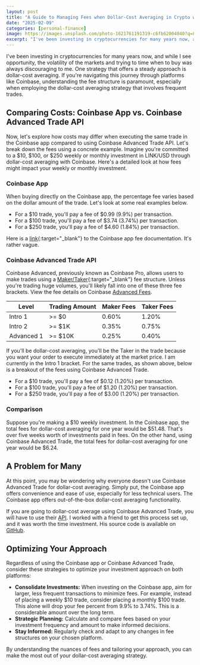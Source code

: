 ```yaml
---
layout: post
title: "A Guide to Managing Fees when Dollar-Cost Averaging in Crypto with Coinbase"
date: "2025-02-09"
categories: [personal-finance]
image: https://images.unsplash.com/photo-1621761191319-c6fb62004040?q=80&w=1974&auto=format&fit=crop&ixlib=rb-4.0.3&ixid=M3wxMjA3fDB8MHxwaG90by1wYWdlfHx8fGVufDB8fHx8fA%3D%3D
excerpt: "I've been investing in cryptocurrencies for many years now, and while I see opportunity, the volatility of the markets and trying to time when to buy was always discouraging to me. One strategy that offers a steady approach is dollar-cost averaging. If you're navigating this journey through platforms like Coinbase, understanding the fee structure is paramount, especially when employing the dollar-cost averaging strategy that involves frequent trades."
---
```


I've been investing in cryptocurrencies for many years now, and while I see opportunity, the volatility of the markets and trying to time when to buy was always discouraging to me. One strategy that offers a steady approach is dollar-cost averaging. If you're navigating this journey through platforms like Coinbase, understanding the fee structure is paramount, especially when employing the dollar-cost averaging strategy that involves frequent trades.

## Comparing Costs: Coinbase App vs. Coinbase Advanced Trade API

Now, let's explore how costs may differ when executing the same trade in the Coinbase app compared to using Coinbase Advanced Trade API. Let's break down the fees using a concrete example. Imagine you're committed to a $10, $100, or $250 weekly or monthly investment in LINK/USD through dollar-cost averaging with Coinbase. Here's a detailed look at how fees might impact your weekly or monthly investment.

### Coinbase App
When buying directly on the Coinbase app, the percentage fee varies based on the dollar amount of the trade. Let's look at some real examples below.

- For a $10 trade, you'll pay a fee of $0.99 (9.9%) per transaction.
- For a $100 trade, you'll pay a fee of $3.74 (3.74%) per transaction.
- For a $250 trade, you'll pay a fee of $4.60 (1.84%) per transaction.

Here is a [link](https://help.coinbase.com/en/coinbase/trading-and-funding/pricing-and-fees/fees){:target="_blank"} to the Coinbase app fee documentation. It's rather vague.

### Coinbase Advanced Trade API
Coinbase Advanced, previously known as Coinbase Pro, allows users to make trades using a [Maker/Taker](/understanding-maker-taker-when-using-coinbase-advanced-trade){:target="_blank"} fee structure. Unless you're trading huge volumes, you'll likely fall into one of these three fee brackets. View the fee details on Coinbase [Advanced Fees](https://www.coinbase.com/advanced-fees).

| Level | Trading Amount | Maker Fees | Taker Fees |
| --- | --- | --- | --- |
| Intro 1 | >= $0 | 0.60% | 1.20% |
| Intro 2 | >= $1K | 0.35% | 0.75% |
| Advanced 1 | >= $10K | 0.25% | 0.40% |

If you'll be dollar-cost averaging, you'll be the Taker in the trade because you want your order to execute immediately at the market price. I am currently in the Intro 1 bracket. For the same trades, as shown above, below is a breakout of the fees using Coinbase Advanced Trade.

- For a $10 trade, you'll pay a fee of $0.12 (1.20%) per transaction.
- For a $100 trade, you'll pay a fee of $1.20 (1.20%) per transaction.
- For a $250 trade, you'll pay a fee of $3.00 (1.20%) per transaction.

### Comparison
Suppose you're making a $10 weekly investment. In the Coinbase app, the total fees for dollar-cost averaging for one year would be $51.48. That's over five weeks worth of investments paid in fees. On the other hand, using Coinbase Advanced Trade, the total fees for dollar-cost averaging for one year would be $6.24.

## A Problem for Many
At this point, you may be wondering why everyone doesn't use Coinbase Advanced Trade for dollar-cost averaging. Simply put, the Coinbase app offers convenience and ease of use, especially for less technical users. The Coinbase app offers out-of-the-box dollar-cost averaging functionality.

If you are going to dollar-cost average using Coinbase Advanced Trade, you will have to use their [API](https://www.coinbase.com/cloud/products/advanced-trade-api). I worked with a friend to get this process set up, and it was worth the time investment. His source code is available on [GitHub](https://github.com/johnzimmerman/cumulus).

## Optimizing Your Approach

Regardless of using the Coinbase app or Coinbase Advanced Trade, consider these strategies to optimize your investment approach on both platforms:

- **Consolidate Investments:** When investing on the Coinbase app, aim for larger, less frequent transactions to minimize fees. For example, instead of placing a weekly $10 trade, consider placing a monthly $100 trade. This alone will drop your fee percent from 9.9% to 3.74%. This is a considerable amount over the long term.
- **Strategic Planning:** Calculate and compare fees based on your investment frequency and amount to make informed decisions.
- **Stay Informed:** Regularly check and adapt to any changes in fee structures on your chosen platform.

By understanding the nuances of fees and tailoring your approach, you can make the most out of your dollar-cost averaging strategy.